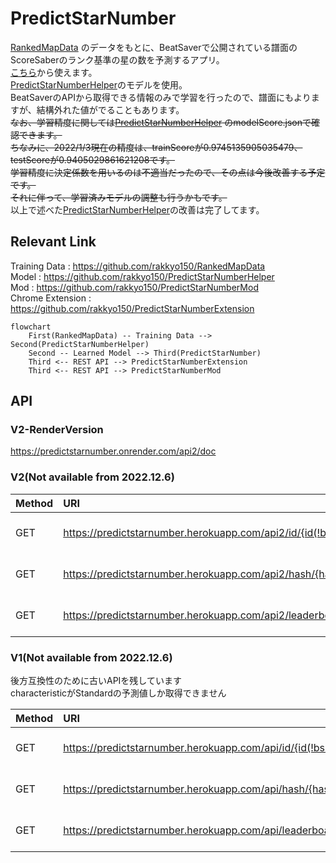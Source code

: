 # PredictStarNumber

[RankedMapData](https://github.com/rakkyo150/RankedMapData)
のデータをもとに、BeatSaverで公開されている譜面のScoreSaberのランク基準の星の数を予測するアプリ。<br>
[こちら](https://predictstarnumber.onrender.com)から使えます。<br>
[PredictStarNumberHelper](https://github.com/rakkyo150/PredictStarNumberHelper)のモデルを使用。<br>
BeatSaverのAPIから取得できる情報のみで学習を行ったので、譜面にもよりますが、結構外れた値がでることもあります。<br>
~~なお、学習精度に関しては[PredictStarNumberHelper](https://github.com/rakkyo150/PredictStarNumberHelper)
のmodelScore.jsonで確認できます。<br>
ちなみに、2022/1/3現在の精度は、trainScoreが0.9745135905035479、testScoreが0.9405029861621208です。<br>
学習精度に決定係数を用いるのは不適当だったので、その点は今後改善する予定です。<br>
それに伴って、学習済みモデルの調整も行うかもです。<br>~~
以上で述べた[PredictStarNumberHelper](https://github.com/rakkyo150/PredictStarNumberHelper)の改善は完了してます。

## Relevant Link

Training Data : https://github.com/rakkyo150/RankedMapData <br>
Model : https://github.com/rakkyo150/PredictStarNumberHelper <br>
Mod : https://github.com/rakkyo150/PredictStarNumberMod <br>
Chrome Extension : https://github.com/rakkyo150/PredictStarNumberExtension <br>

```mermaid
flowchart
    First(RankedMapData) -- Training Data --> Second(PredictStarNumberHelper)
    Second -- Learned Model --> Third(PredictStarNumber)
    Third <-- REST API --> PredictStarNumberExtension
    Third <-- REST API --> PredictStarNumberMod
```

## API

### V2-RenderVersion

https://predictstarnumber.onrender.com/api2/doc

### V2(Not available from 2022.12.6)

|Method|URI|Models|
|:---|:---|:---|
|GET|https://predictstarnumber.herokuapp.com/api2/id/{id(!bsr)}|{ characteristic-difficulty : PredictedStarNumber(float) }|
|GET|https://predictstarnumber.herokuapp.com/api2/hash/{hash}|{ characteristic-difficulty : PredictedStarNumber(float) }|
|GET|https://predictstarnumber.herokuapp.com/api2/leaderboardId/{leaderboardId}|{ characteristic-difficulty : PredictedStarNumber(float) }|

### V1(Not available from 2022.12.6)

後方互換性のために古いAPIを残しています<br>
characteristicがStandardの予測値しか取得できません

|Method|URI|Models|
|:---|:---|:---|
|GET|https://predictstarnumber.herokuapp.com/api/id/{id(!bsr)}|{ difficulty : PredictedStarNumber(float) }|
|GET|https://predictstarnumber.herokuapp.com/api/hash/{hash}|{ difficulty : PredictedStarNumber(float) }|
|GET|https://predictstarnumber.herokuapp.com/api/leaderboardId/{leaderboardId}|{ difficulty : PredictedStarNumber(float) }|
